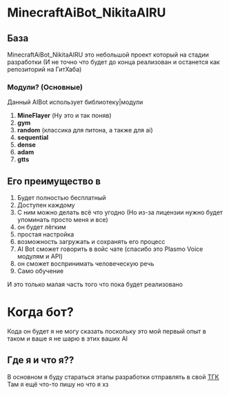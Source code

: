 # MinecraftAiBot_NikitaAIRU

## База

MinecraftAiBot_NikitaAIRU это небольшой проект который на стадии разработки (И не точно что будет до конца реализован и останется как репозиторий на ГитХаба)

### Модули? (Основные)

Данный AIBot использует библиотеку|модули

1. **MineFlayer** (Ну это и так поняв)
2. **gym**
3. **random** (классика для питона, а также для ai)
4. **sequential**
5. **dense**
6. **adam**
7. **gtts**

## Его преимущество в

1.  Будет полностью бесплатный
2.  Доступен каждому
3. С ним можно делать всё что угодно (Но из-за лицензии нужно будет упоминать просто меня и все)
4. он будет лёгким
5. простая настройка
6. возможность загружать и сохранять его процесс
7. AI Bot сможет говорить в войс чате (спасибо это Plasmo Voice модулям и API)
8. он сможет воспринимать человеческую речь
9. Само обучение

И это только малая часть того что пока будет реализовано

# Когда бот?

Кода он будет я не могу сказать поскольку это мой первый опыт в таком и ваше я не шарю в этих ваших AI

## Где я и что я??

В основном я буду стараться этапы разработки отправлять в свой  [ТГК](https://t.me/Hikikomori_is_fun_to_be)
Там я ещё что-то пишу но что я хз
